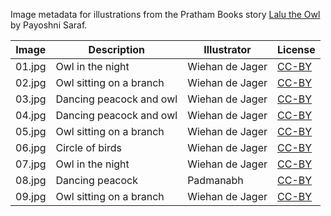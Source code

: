 Image metadata for illustrations from the Pratham Books story [Lalu the Owl](https://storyweaver.org.in/stories/4780-lalu-the-owl) by Payoshni Saraf.

Image | Description | Illustrator | License
----- | ----------- | ----------- | -------
01.jpg | Owl in the night | Wiehan de Jager | [CC-BY](https://creativecommons.org/licenses/by/4.0/)
02.jpg | Owl sitting on a branch | Wiehan de Jager | [CC-BY](https://creativecommons.org/licenses/by/4.0/)
03.jpg | Dancing peacock and owl | Wiehan de Jager | [CC-BY](https://creativecommons.org/licenses/by/4.0/)
04.jpg | Dancing peacock and owl | Wiehan de Jager | [CC-BY](https://creativecommons.org/licenses/by/4.0/)
05.jpg | Owl sitting on a branch | Wiehan de Jager | [CC-BY](https://creativecommons.org/licenses/by/4.0/)
06.jpg | Circle of birds | Wiehan de Jager | [CC-BY](https://creativecommons.org/licenses/by/4.0/)
07.jpg | Owl in the night | Wiehan de Jager | [CC-BY](https://creativecommons.org/licenses/by/4.0/)
08.jpg | Dancing peacock | Padmanabh | [CC-BY](https://creativecommons.org/licenses/by/4.0/)
09.jpg | Owl sitting on a branch | Wiehan de Jager | [CC-BY](https://creativecommons.org/licenses/by/4.0/)